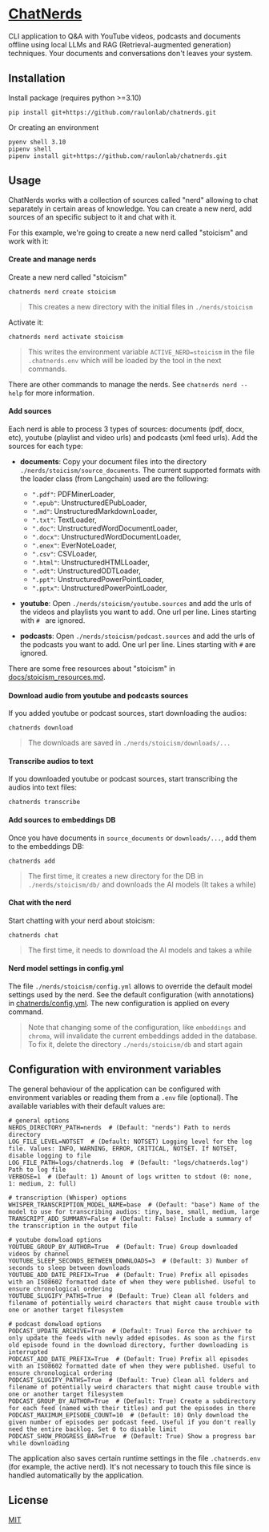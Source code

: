 # [ChatNerds](https://github.com/raulonlab/chatnerds)

CLI application to Q&A with YouTube videos, podcasts and documents offline using local LLMs and RAG (Retrieval-augmented generation) techniques. Your documents and conversations don't leaves your system.

## Installation

Install package (requires python >=3.10)
```shell
pip install git+https://github.com/raulonlab/chatnerds.git
```

Or creating an environment
```shell
pyenv shell 3.10
pipenv shell
pipenv install git+https://github.com/raulonlab/chatnerds.git
```

## Usage

ChatNerds works with a collection of sources called "nerd" allowing to chat separately in certain areas of knowledge. You can create a new nerd, add sources of an specific subject to it and chat with it.

For this example, we're going to create a new nerd called "stoicism" and work with it:

#### Create and manage nerds

Create a new nerd called "stoicism"
```shell
chatnerds nerd create stoicism
```
> This creates a new directory with the initial files in `./nerds/stoicism`

Activate it:
```shell
chatnerds nerd activate stoicism
```
> This writes the environment variable `ACTIVE_NERD=stoicism` in the file `.chatnerds.env` which will be loaded by the tool in the next commands.

There are other commands to manage the nerds. See `chatnerds nerd --help` for more information.

#### Add sources

Each nerd is able to process 3 types of sources: documents (pdf, docx, etc), youtube (playlist and video urls) and podcasts (xml feed urls). Add the sources for each type:

- **documents**: Copy your document files into the directory `./nerds/stoicism/source_documents`. The current supported formats with the loader class (from Langchain) used are the following:
	- `".pdf"`: PDFMinerLoader,
	- `".epub"`: UnstructuredEPubLoader,
	- `".md"`: UnstructuredMarkdownLoader,
	- `".txt"`: TextLoader,
	- `".doc"`: UnstructuredWordDocumentLoader,
	- `".docx"`: UnstructuredWordDocumentLoader,
	- `".enex"`: EverNoteLoader,
	- `".csv"`: CSVLoader,
	- `".html"`: UnstructuredHTMLLoader,
	- `".odt"`: UnstructuredODTLoader,
	- `".ppt"`: UnstructuredPowerPointLoader,
	- `".pptx"`: UnstructuredPowerPointLoader,

- **youtube**: Open `./nerds/stoicism/youtube.sources` and add the urls of the videos and playlists you want to add. One url per line. Lines starting with `# ` are ignored.
- **podcasts**: Open `./nerds/stoicism/podcast.sources` and add the urls of the podcasts you want to add. One url per line. Lines starting with `#` are ignored.

There are some free resources about "stoicism" in [docs/stoicism_resources.md](docs/stoicism_resources.md).

#### Download audio from youtube and podcasts sources

If you added youtube or podcast sources, start downloading the audios:
```shell
chatnerds download
```
> The downloads are saved in `./nerds/stoicism/downloads/...`

#### Transcribe audios to text

If you downloaded youtube or podcast sources, start transcribing the audios into text files:
```shell
chatnerds transcribe
```

#### Add sources to embeddings DB

Once you have documents in `source_documents` or `downloads/...`, add them to the embeddings DB:
```shell
chatnerds add
```
> The first time, it creates a new directory for the DB in `./nerds/stoicism/db/` and downloads the AI models (It takes a while)

#### Chat with the nerd

Start chatting with your nerd about stoicism:
```shell
chatnerds chat
```
> The first time, it needs to download the AI models and takes a while

#### Nerd model settings in config.yml

The file `./nerds/stoicism/config.yml` allows to override the default model settings used by the nerd. See the default configuration (with annotations) in [chatnerds/config.yml](chatnerds/config.yml). The new configuration is applied on every command. 

> Note that changing some of the configuration, like `embeddings` and `chroma`, will invalidate the current embeddings added in the database. To fix it, delete the directory `./nerds/stoicism/db` and start again

## Configuration with environment variables

The general behaviour of the application can be configured with environment variables or reading them from a `.env` file (optional). The available variables with their default values are:

```shell
# general options
NERDS_DIRECTORY_PATH=nerds  # (Default: "nerds") Path to nerds directory
LOG_FILE_LEVEL=NOTSET  # (Default: NOTSET) Logging level for the log file. Values: INFO, WARNING, ERROR, CRITICAL, NOTSET. If NOTSET, disable logging to file
LOG_FILE_PATH=logs/chatnerds.log  # (Default: "logs/chatnerds.log") Path to log file
VERBOSE=1  # (Default: 1) Amount of logs written to stdout (0: none, 1: medium, 2: full)

# transcription (Whisper) options
WHISPER_TRANSCRIPTION_MODEL_NAME=base  # (Default: "base") Name of the model to use for transcribing audios: tiny, base, small, medium, large
TRANSCRIPT_ADD_SUMMARY=False # (Default: False) Include a summary of the transcription in the output file

# youtube donwload options
YOUTUBE_GROUP_BY_AUTHOR=True  # (Default: True) Group downloaded videos by channel
YOUTUBE_SLEEP_SECONDS_BETWEEN_DOWNLOADS=3  # (Default: 3) Number of seconds to sleep between downloads
YOUTUBE_ADD_DATE_PREFIX=True  # (Default: True) Prefix all episodes with an ISO8602 formatted date of when they were published. Useful to ensure chronological ordering
YOUTUBE_SLUGIFY_PATHS=True  # (Default: True) Clean all folders and filename of potentially weird characters that might cause trouble with one or another target filesystem

# podcast donwload options
PODCAST_UPDATE_ARCHIVE=True  # (Default: True) Force the archiver to only update the feeds with newly added episodes. As soon as the first old episode found in the download directory, further downloading is interrupted
PODCAST_ADD_DATE_PREFIX=True  # (Default: True) Prefix all episodes with an ISO8602 formatted date of when they were published. Useful to ensure chronological ordering
PODCAST_SLUGIFY_PATHS=True  # (Default: True) Clean all folders and filename of potentially weird characters that might cause trouble with one or another target filesystem
PODCAST_GROUP_BY_AUTHOR=True  # (Default: True) Create a subdirectory for each feed (named with their titles) and put the episodes in there
PODCAST_MAXIMUM_EPISODE_COUNT=10  # (Default: 10) Only download the given number of episodes per podcast feed. Useful if you don't really need the entire backlog. Set 0 to disable limit
PODCAST_SHOW_PROGRESS_BAR=True  # (Default: True) Show a progress bar while downloading
```

The application also saves certain runtime settings in the file `.chatnerds.env` (for example, the active nerd). It's not necessary to touch this file since is handled automatically by the application.

## License

[MIT](LICENSE)
